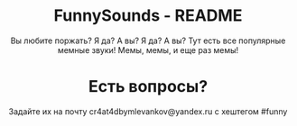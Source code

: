 <div align="center">
  <h1>FunnySounds - README</h1>
  Вы любите поржать? Я да? А вы? Я да? А вы?
  Тут есть все популярные мемные звуки!
  Мемы, мемы, и еще раз мемы!
  <h1>Есть вопросы?</h1>
  Задайте их на почту cr4at4dbymlevankov@yandex.ru с хештегом #funny
</div>
